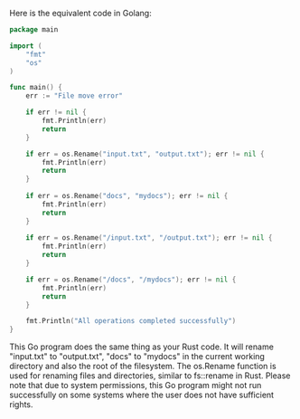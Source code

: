 Here is the equivalent code in Golang:

```go
package main

import (
	"fmt"
	"os"
)

func main() {
	err := "File move error"

	if err != nil {
		fmt.Println(err)
		return
	}

	if err = os.Rename("input.txt", "output.txt"); err != nil {
		fmt.Println(err)
		return
	}
	
	if err = os.Rename("docs", "mydocs"); err != nil {
		fmt.Println(err)
		return
	}
	
	if err = os.Rename("/input.txt", "/output.txt"); err != nil {
		fmt.Println(err)
		return
	}

	if err = os.Rename("/docs", "/mydocs"); err != nil {
		fmt.Println(err)
		return
	}

	fmt.Println("All operations completed successfully")
}
```
This Go program does the same thing as your Rust code. It will rename "input.txt" to "output.txt", "docs" to "mydocs" in the current working directory and also the root of the filesystem. The os.Rename function is used for renaming files and directories, similar to fs::rename in Rust. Please note that due to system permissions, this Go program might not run successfully on some systems where the user does not have sufficient rights.
